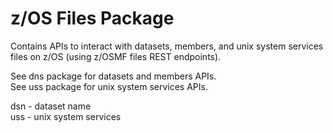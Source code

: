 # z/OS Files Package

Contains APIs to interact with datasets, members, and unix system services files on z/OS (using z/OSMF files REST
endpoints).

See dns package for datasets and members APIs.  
See uss package for unix system services APIs.

dsn - dataset name  
uss - unix system services   
  